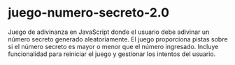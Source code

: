 # juego-numero-secreto-2.0
Juego de adivinanza en JavaScript donde el usuario debe adivinar un número secreto generado aleatoriamente. El juego proporciona pistas sobre si el número secreto es mayor o menor que el número ingresado. Incluye funcionalidad para reiniciar el juego y gestionar los intentos del usuario. 
